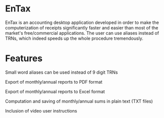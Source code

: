 EnTax
=====

EnTax is an accounting desktop application developed in order to make the computerization of receipts significantly faster and easier than most of the market's free/commercial applications. The user can use aliases instead of TRNs, which indeed speeds up the whole procedure tremendously.

Features
=====
Small word aliases can be used instead of 9 digit TRNs

Export of monthly/annual reports to PDF format

Export of monthly/annual reports to Excel format

Computation and saving of monthly/annual sums in plain text (TXT files)

Inclusion of video user instructions

